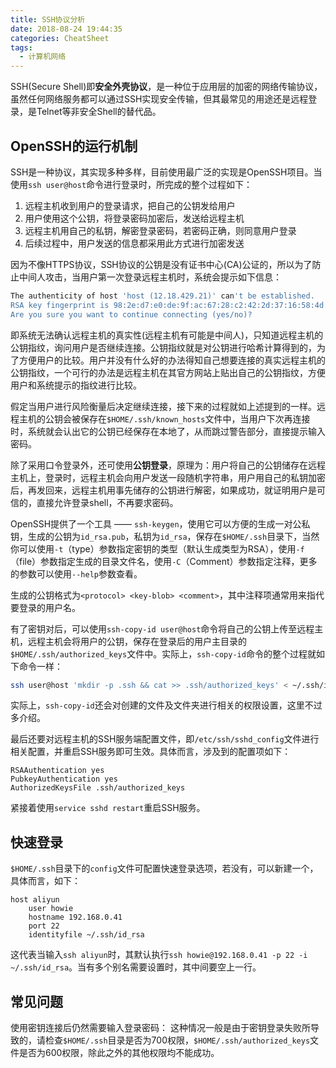 ```yaml
---
title: SSH协议分析
date: 2018-08-24 19:44:35
categories: CheatSheet
tags:
  - 计算机网络
---
```

SSH(Secure Shell)即**安全外壳协议**，是一种位于应用层的加密的网络传输协议，虽然任何网络服务都可以通过SSH实现安全传输，但其最常见的用途还是远程登录，是Telnet等非安全Shell的替代品。

## OpenSSH的运行机制
SSH是一种协议，其实现多种多样，目前使用最广泛的实现是OpenSSH项目。当使用`ssh user@host`命令进行登录时，所完成的整个过程如下：
1. 远程主机收到用户的登录请求，把自己的公钥发给用户
2. 用户使用这个公钥，将登录密码加密后，发送给远程主机
3. 远程主机用自己的私钥，解密登录密码，若密码正确，则同意用户登录
4. 后续过程中，用户发送的信息都采用此方式进行加密发送
<!--more-->
因为不像HTTPS协议，SSH协议的公钥是没有证书中心(CA)公证的，所以为了防止中间人攻击，当用户第一次登录远程主机时，系统会提示如下信息：
```bash
The authenticity of host 'host (12.18.429.21)' can't be established.
RSA key fingerprint is 98:2e:d7:e0:de:9f:ac:67:28:c2:42:2d:37:16:58:4d.
Are you sure you want to continue connecting (yes/no)?
```
即系统无法确认远程主机的真实性(远程主机有可能是中间人)，只知道远程主机的公钥指纹，询问用户是否继续连接。公钥指纹就是对公钥进行哈希计算得到的，为了方便用户的比较。用户并没有什么好的办法得知自己想要连接的真实远程主机的公钥指纹，一个可行的办法是远程主机在其官方网站上贴出自己的公钥指纹，方便用户和系统提示的指纹进行比较。

假定当用户进行风险衡量后决定继续连接，接下来的过程就如上述提到的一样。远程主机的公钥会被保存在`$HOME/.ssh/known_hosts`文件中，当用户下次再连接时，系统就会认出它的公钥已经保存在本地了，从而跳过警告部分，直接提示输入密码。

除了采用口令登录外，还可使用**公钥登录**，原理为：用户将自己的公钥储存在远程主机上，登录时，远程主机会向用户发送一段随机字符串，用户用自己的私钥加密后，再发回来，远程主机用事先储存的公钥进行解密，如果成功，就证明用户是可信的，直接允许登录shell，不再要求密码。

OpenSSH提供了一个工具 —— `ssh-keygen`，使用它可以方便的生成一对公私钥，生成的公钥为`id_rsa.pub`，私钥为`id_rsa`，保存在`$HOME/.ssh`目录下，当然你可以使用`-t`（type）参数指定密钥的类型（默认生成类型为RSA），使用`-f`（file）参数指定生成的目录文件名，使用`-C`（Comment）参数指定注释，更多的参数可以使用`--help`参数查看。

生成的公钥格式为`<protocol> <key-blob> <comment>`，其中注释项通常用来指代要登录的用户名。

有了密钥对后，可以使用`ssh-copy-id user@host`命令将自己的公钥上传至远程主机，远程主机会将用户的公钥，保存在登录后的用户主目录的`$HOME/.ssh/authorized_keys`文件中。实际上，`ssh-copy-id`命令的整个过程就如下命令一样：
```bash
ssh user@host 'mkdir -p .ssh && cat >> .ssh/authorized_keys' < ~/.ssh/id_rsa.pub
```
实际上，`ssh-copy-id`还会对创建的文件及文件夹进行相关的权限设置，这里不过多介绍。

最后还要对远程主机的SSH服务端配置文件，即`/etc/ssh/sshd_config`文件进行相关配置，并重启SSH服务即可生效。具体而言，涉及到的配置项如下：
```text
RSAAuthentication yes
PubkeyAuthentication yes
AuthorizedKeysFile .ssh/authorized_keys
```
紧接着使用`service sshd restart`重启SSH服务。

## 快速登录
`$HOME/.ssh`目录下的`config`文件可配置快速登录选项，若没有，可以新建一个，具体而言，如下：
```text
host aliyun
    user howie
    hostname 192.168.0.41
    port 22
    identityfile ~/.ssh/id_rsa
```
这代表当输入`ssh aliyun`时，其默认执行`ssh howie@192.168.0.41 -p 22 -i ~/.ssh/id_rsa`。当有多个别名需要设置时，其中间要空上一行。

## 常见问题
使用密钥连接后仍然需要输入登录密码：
这种情况一般是由于密钥登录失败所导致的，请检查`$HOME/.ssh`目录是否为700权限，`$HOME/.ssh/authorized_keys`文件是否为600权限，除此之外的其他权限均不能成功。